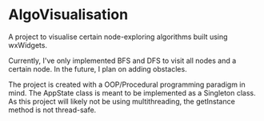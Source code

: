 # AlgoVisualisation
A project to visualise certain node-exploring algorithms built using wxWidgets.

Currently, I've only implemented BFS and DFS to visit all nodes and a certain node. In the future, I plan on adding obstacles.

The project is created with a OOP/Procedural programming paradigm in mind. The AppState class is meant to be implemented as a Singleton class. As this project will likely not be using multithreading, the getInstance method is not thread-safe.
